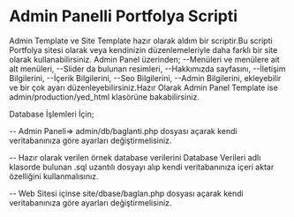 # Admin Panelli Portfolya Scripti
Admin Template ve Site Template hazır olarak aldım bir scriptir.Bu scripti Portfolya sitesi olarak veya kendinizin düzenlemeleriyle daha farklı bir site olarak kullanabilirsiniz.
Admin Panel üzerinden;
--Menüleri ve menülere ait alt menüleri,
--Slider da bulunan resimleri,
--Hakkımızda sayfasını,
--İletişim Bilgilerini,
--İçerik Bilgilerini,
--Seo Bilgilerini,
--Admin Bilgilerini,
ekleyebilir ve bir çok ayarı düzenleyebilirsiniz.Hazır Olarak Admin Panel Template ise admin/production/yed_html klasörüne bakabilirsiniz.

Database İşlemleri İçin;


-- Admin Paneli=> admin/db/baglanti.php dosyası açarak kendi veritabanınıza göre ayarları değiştirmelisiniz.

-- Hazır olarak verilen örnek database verilerini Database Verileri adlı klasorde bulunan .sql uzantılı dosyayı alıp kendi veritabanınıza içeri aktar özelliğini kullanmalısınız.

 -- Web Sitesi  içinse site/dbase/baglan.php dosyası açarak kendi veritabanınıza göre ayarları değiştirmelisiniz.
